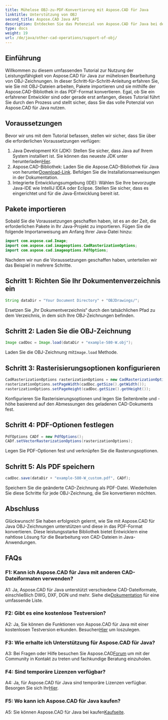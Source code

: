 ```yaml
---
title: Mühelose OBJ-zu-PDF-Konvertierung mit Aspose.CAD für Java
linktitle: Unterstützung von OBJ
second_title: Aspose.CAD Java API
description: Entdecken Sie das Potenzial von Aspose.CAD für Java bei der nahtlosen Verarbeitung von OBJ-Zeichnungen. Konvertieren Sie mit unserer Schritt-für-Schritt-Anleitung mühelos in PDF.
type: docs
weight: 19
url: /de/java/other-cad-operations/support-of-obj/
---
```

## Einführung

Willkommen zu diesem umfassenden Tutorial zur Nutzung der Leistungsfähigkeit von Aspose.CAD für Java zur mühelosen Bearbeitung von OBJ-Zeichnungen. In dieser Schritt-für-Schritt-Anleitung erfahren Sie, wie Sie mit OBJ-Dateien arbeiten, Pakete importieren und sie mithilfe der Aspose.CAD-Bibliothek in das PDF-Format konvertieren. Egal, ob Sie ein erfahrener Entwickler sind oder gerade erst anfangen, dieses Tutorial führt Sie durch den Prozess und stellt sicher, dass Sie das volle Potenzial von Aspose.CAD für Java nutzen.

## Voraussetzungen

Bevor wir uns mit dem Tutorial befassen, stellen wir sicher, dass Sie über die erforderlichen Voraussetzungen verfügen:
1. Java Development Kit (JDK): Stellen Sie sicher, dass Java auf Ihrem System installiert ist. Sie können das neueste JDK unter herunterladen[Hier](https://www.oracle.com/java/technologies/javase-downloads.html).
2.  Aspose.CAD-Bibliothek: Laden Sie die Aspose.CAD-Bibliothek für Java von herunter[Download-Link](https://releases.aspose.com/cad/java/). Befolgen Sie die Installationsanweisungen in der Dokumentation.
3. Integrierte Entwicklungsumgebung (IDE): Wählen Sie Ihre bevorzugte Java-IDE wie IntelliJ IDEA oder Eclipse. Stellen Sie sicher, dass es eingerichtet und für die Java-Entwicklung bereit ist.

## Pakete importieren

Sobald Sie die Voraussetzungen geschaffen haben, ist es an der Zeit, die erforderlichen Pakete in Ihr Java-Projekt zu importieren. Fügen Sie die folgende Importanweisung am Anfang Ihrer Java-Datei hinzu:

```java
import com.aspose.cad.Image;
import com.aspose.cad.imageoptions.CadRasterizationOptions;
import com.aspose.cad.imageoptions.PdfOptions;
```

Nachdem wir nun die Voraussetzungen geschaffen haben, unterteilen wir das Beispiel in mehrere Schritte.

## Schritt 1: Richten Sie Ihr Dokumentenverzeichnis ein

```java
String dataDir = "Your Document Directory" + "OBJDrawings/";
```

Ersetzen Sie „Ihr Dokumentverzeichnis“ durch den tatsächlichen Pfad zu dem Verzeichnis, in dem sich Ihre OBJ-Zeichnungen befinden.

## Schritt 2: Laden Sie die OBJ-Zeichnung

```java
Image cadDoc = Image.load(dataDir + "example-580-W.obj");
```

 Laden Sie die OBJ-Zeichnung mit`Image.load` Methode.

## Schritt 3: Rasterisierungsoptionen konfigurieren

```java
CadRasterizationOptions rasterizationOptions = new CadRasterizationOptions();
rasterizationOptions.setPageWidth(cadDoc.getSize().getWidth());
rasterizationOptions.setPageHeight(cadDoc.getSize().getHeight());
```

Konfigurieren Sie Rasterisierungsoptionen und legen Sie Seitenbreite und -höhe basierend auf den Abmessungen des geladenen CAD-Dokuments fest.

## Schritt 4: PDF-Optionen festlegen

```java
PdfOptions CADf = new PdfOptions();
CADf.setVectorRasterizationOptions(rasterizationOptions);
```

Legen Sie PDF-Optionen fest und verknüpfen Sie die Rasterungsoptionen.

## Schritt 5: Als PDF speichern

```java
cadDoc.save(dataDir + "example-580-W_custom.pdf", CADf);
```

Speichern Sie die geänderte CAD-Zeichnung als PDF-Datei.
Wiederholen Sie diese Schritte für jede OBJ-Zeichnung, die Sie konvertieren möchten.

## Abschluss

Glückwunsch! Sie haben erfolgreich gelernt, wie Sie mit Aspose.CAD für Java OBJ-Zeichnungen unterstützen und diese in das PDF-Format konvertieren. Diese leistungsstarke Bibliothek bietet Entwicklern eine nahtlose Lösung für die Bearbeitung von CAD-Dateien in Java-Anwendungen.

## FAQs

### F1: Kann ich Aspose.CAD für Java mit anderen CAD-Dateiformaten verwenden?

 A1: Ja, Aspose.CAD für Java unterstützt verschiedene CAD-Dateiformate, einschließlich DWG, DXF, DGN und mehr. Siehe die[Dokumentation](https://reference.aspose.com/cad/java/) für eine umfassende Liste.

### F2: Gibt es eine kostenlose Testversion?

A2: Ja, Sie können die Funktionen von Aspose.CAD für Java mit einer kostenlosen Testversion erkunden. Besuchen[Hier](https://releases.aspose.com/) um loszulegen.

### F3: Wie erhalte ich Unterstützung für Aspose.CAD für Java?

 A3: Bei Fragen oder Hilfe besuchen Sie Aspose.CAD[Forum](https://forum.aspose.com/c/cad/19) um mit der Community in Kontakt zu treten und fachkundige Beratung einzuholen.

### F4: Sind temporäre Lizenzen verfügbar?

 A4: Ja, für Aspose.CAD für Java sind temporäre Lizenzen verfügbar. Besorgen Sie sich Ihr[Hier](https://purchase.aspose.com/temporary-license/).

### F5: Wo kann ich Aspose.CAD für Java kaufen?

A5: Sie können Aspose.CAD für Java bei kaufen[Kaufseite](https://purchase.aspose.com/buy).